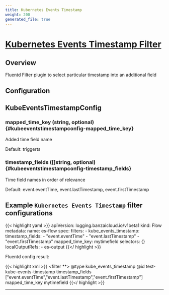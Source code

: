 ```yaml
---
title: Kubernetes Events Timestamp
weight: 200
generated_file: true
---
```


# [Kubernetes Events Timestamp Filter](https://github.com/kube-logging/fluentd-filter-kube-events-timestamp)
## Overview
 Fluentd Filter plugin to select particular timestamp into an additional field

## Configuration
## KubeEventsTimestampConfig

### mapped_time_key (string, optional) {#kubeeventstimestampconfig-mapped_time_key}

Added time field name

Default: triggerts

### timestamp_fields ([]string, optional) {#kubeeventstimestampconfig-timestamp_fields}

Time field names in order of relevance

Default: event.eventTime, event.lastTimestamp, event.firstTimestamp



## Example `Kubernetes Events Timestamp` filter configurations

{{< highlight yaml >}}
apiVersion: logging.banzaicloud.io/v1beta1
kind: Flow
metadata:
  name: es-flow
spec:
  filters:
    - kube_events_timestamp:
        timestamp_fields:
          - "event.eventTime"
          - "event.lastTimestamp"
          - "event.firstTimestamp"
        mapped_time_key: mytimefield
  selectors: {}
  localOutputRefs:
    - es-output
{{</ highlight >}}

Fluentd config result:

{{< highlight xml >}}
 <filter **>
 @type kube_events_timestamp
 @id test-kube-events-timestamp
 timestamp_fields ["event.eventTime","event.lastTimestamp","event.firstTimestamp"]
 mapped_time_key mytimefield
 </filter>
{{</ highlight >}}


---
